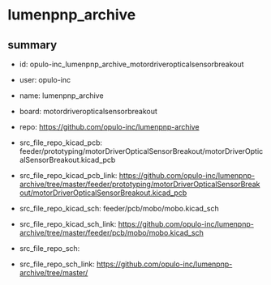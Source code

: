 # lumenpnp_archive
 
## summary 
* id: opulo-inc_lumenpnp_archive_motordriveropticalsensorbreakout
* user: opulo-inc
* name: lumenpnp_archive
* board: motordriveropticalsensorbreakout
* repo: https://github.com/opulo-inc/lumenpnp-archive
* src_file_repo_kicad_pcb: feeder/prototyping/motorDriverOpticalSensorBreakout/motorDriverOpticalSensorBreakout.kicad_pcb
* src_file_repo_kicad_pcb_link: https://github.com/opulo-inc/lumenpnp-archive/tree/master/feeder/prototyping/motorDriverOpticalSensorBreakout/motorDriverOpticalSensorBreakout.kicad_pcb
* src_file_repo_kicad_sch: feeder/pcb/mobo/mobo.kicad_sch
* src_file_repo_kicad_sch_link: https://github.com/opulo-inc/lumenpnp-archive/tree/master/feeder/pcb/mobo/mobo.kicad_sch

* src_file_repo_sch: 
* src_file_repo_sch_link: https://github.com/opulo-inc/lumenpnp-archive/tree/master/




